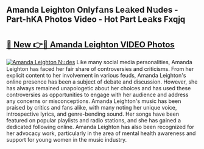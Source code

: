 ## Amanda Leighton Onlyf𝚊ns Le𝚊ked N𝚞des - Part-hKA Photos Video - Hot Part Le𝚊ks Fxqjq

# <h2><a href="http://ab96996.deff.icu/?id=Amanda+Leighton">🔗 New 👉🔴 Amanda Leighton VIDEO Photos</a></h2>

[![Amanda Leighton N𝚞des](https://i.imgur.com/rIISA9y.gif)](http://ab96996.deff.icu/?id=Amanda+Leighton)
Like many social media personalities, Amanda Leighton has faced her fair share of controversies and criticisms. From her explicit content to her involvement in various feuds, Amanda Leighton's online presence has been a subject of debate and discussion. However, she has always remained unapologetic about her choices and has used these controversies as opportunities to engage with her audience and address any concerns or misconceptions. Amanda Leighton's music has been praised by critics and fans alike, with many noting her unique voice, introspective lyrics, and genre-bending sound. Her songs have been featured on popular playlists and radio stations, and she has gained a dedicated following online. Amanda Leighton has also been recognized for her advocacy work, particularly in the area of mental health awareness and support for young women in the music industry.
